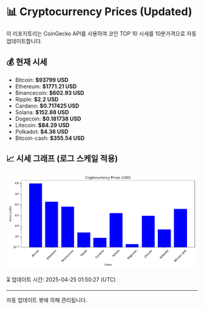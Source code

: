 
# 📊 Cryptocurrency Prices (Updated)

이 리포지토리는 CoinGecko API를 사용하여 코인 TOP 10 시세를 10분가격으로 자동 업데이트합니다.

## 💰 현재 시세
- Bitcoin: **$93799 USD**
- Ethereum: **$1771.21 USD**
- Binancecoin: **$602.93 USD**
- Ripple: **$2.2 USD**
- Cardano: **$0.717425 USD**
- Solana: **$152.88 USD**
- Dogecoin: **$0.181738 USD**
- Litecoin: **$84.29 USD**
- Polkadot: **$4.36 USD**
- Bitcoin-cash: **$355.54 USD**

## 📈 시세 그래프 (로그 스케일 적용)
![Crypto Prices](crypto_prices.png)

⏳ 업데이트 시간: 2025-04-25 01:50:27 (UTC)

---
자동 업데이트 봇에 의해 관리됩니다.
